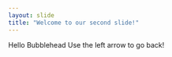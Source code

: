 ```yaml
---
layout: slide
title: "Welcome to our second slide!"
---
```

Hello Bubblehead
Use the left arrow to go back!
